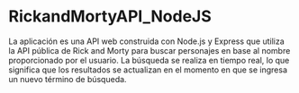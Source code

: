 # RickandMortyAPI_NodeJS
La aplicación es una API web construida con Node.js y Express que utiliza la API pública de Rick and Morty para buscar personajes en base al nombre proporcionado por el usuario. La búsqueda se realiza en tiempo real, lo que significa que los resultados se actualizan en el momento en que se ingresa un nuevo término de búsqueda.
